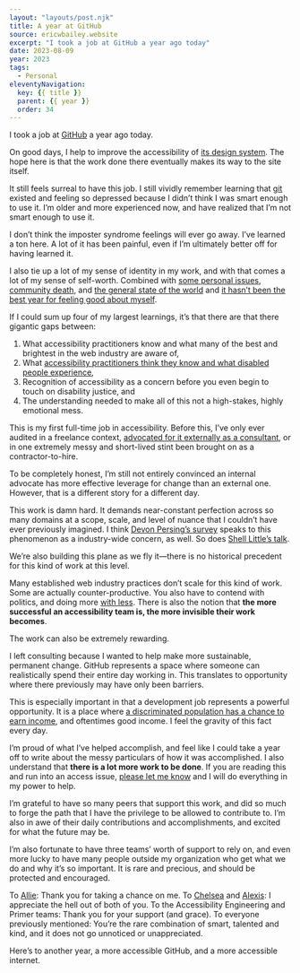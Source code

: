 ```yaml
---
layout: "layouts/post.njk"
title: A year at GitHub
source: ericwbailey.website
excerpt: "I took a job at GitHub a year ago today"
date: 2023-08-09
year: 2023
tags:
  - Personal
eleventyNavigation:
  key: {{ title }}
  parent: {{ year }}
  order: 34
---
```


I took a job at [GitHub](https://github.com/) a year ago today.

On good days, I help to improve the accessibility of [its design system](https://primer.style/). The hope here is that the work done there eventually makes its way to the site itself.

It still feels surreal to have this job. I still vividly remember learning that [git](https://git-scm.com/) existed and feeling so depressed because I didn’t think I was smart enough to use it. I’m older and more experienced now, and have realized that I’m not smart enough to use it.

I don’t think the imposter syndrome feelings will ever go away. I’ve learned a ton here. A lot of it has been painful, even if I’m ultimately better off for having learned it.

I also tie up a lot of my sense of identity in my work, and with that comes a lot of my sense of self-worth. Combined with [some personal issues](https://github.com/a11yproject/a11yproject.com/issues/1550), [community death](https://ericwbailey.website/published/centerless/), and [the general state of the world](https://www.cnn.com/2023/07/30/world/antarctic-sea-ice-winter-record-low-climate-intl/index.html) and [it hasn’t been the best year for feeling good about myself](https://ericwbailey.website/published/modern-health-frameworks-performance-and-harm/).

If I could sum up four of my largest learnings, it’s that there are that there gigantic gaps between:

1. What accessibility practitioners know and what many of the best and brightest in the web industry are aware of,
1. What [accessibility practitioners think they know and what disabled people experience](https://ericwbailey.website/published/the-five-types-of-people-who-produce-inaccessible-code/),
1. Recognition of accessibility as a concern before you even begin to touch on disability justice, and
1. The understanding needed to make all of this not a high-stakes, highly emotional mess.

This is my first full-time job in accessibility. Before this, I’ve only ever audited in a freelance context, [advocated for it externally as a consultant](https://thoughtbot.com/blog/authors/eric-bailey), or in one extremely messy and short-lived stint been brought on as a contractor-to-hire.

To be completely honest, I’m still not entirely convinced an internal advocate has more effective leverage for change than an external one. However, that is a different story for a different day.

This work is damn hard. It demands near-constant perfection across so many domains at a scope, scale, and level of nuance that I couldn’t have ever previously imagined. I think [Devon Persing’s survey](https://devonpersing.netlify.app/posts/survey2022part1/) speaks to this phenomenon as a industry-wide concern, as well. So does [Shell Little’s talk](https://www.deque.com/axe-con/sessions/the-accessibility-to-burnout-pipeline/).

We’re also building this plane as we fly it—there is no historical precedent for this kind of work at this level.

Many established web industry practices don’t scale for this kind of work. Some are actually counter-productive. You also have to contend with politics, and doing more [with less](https://www.cnbc.com/2023/06/15/microsoft-stock-hits-record-as-leaders-see-10-billion-in-ai-revenue.html). There is also the notion that **the more successful an accessibility team is, the more invisible their work becomes**.

The work can also be extremely rewarding.

I left consulting because I wanted to help make more sustainable, permanent change. GitHub represents a space where someone can realistically spend their entire day working in. This translates to opportunity where there previously may have only been barriers.

This is especially important in that a development job represents a powerful opportunity. It is a place where [a discriminated population has a chance to earn income](https://www.americanprogress.org/article/removing-obstacles-for-disabled-workers-would-strengthen-the-u-s-labor-market/), and oftentimes good income. I feel the gravity of this fact every day.

I’m proud of what I’ve helped accomplish, and feel like I could take a year off to write about the messy particulars of how it was accomplished. I also understand that **there is a lot more work to be done**. If you are reading this and run into an access issue, [please let me know](https://social.ericwbailey.website/@eric) and I will do everything in my power to help.

I’m grateful to have so many peers that support this work, and did so much to forge the path that I have the privilege to be allowed to contribute to. I’m also in awe of their daily contributions and accomplishments, and excited for what the future may be.

I’m also fortunate to have three teams’ worth of support to rely on, and even more lucky to have many people outside my organization who get what we do and why it’s so important. It is rare and precious, and should be protected and encouraged.

To [Allie](https://github.com/alliethu): Thank you for taking a chance on me. To [Chelsea](https://github.com/ichelsea) and [Alexis](https://github.com/alexislucio): I appreciate the hell out of both of you. To the Accessibility Engineering and Primer teams: Thank you for your support (and grace). To everyone previously mentioned: You’re the rare combination of smart, talented and kind, and it does not go unnoticed or unappreciated.

Here’s to another year, a more accessible GitHub, and a more accessible internet.
